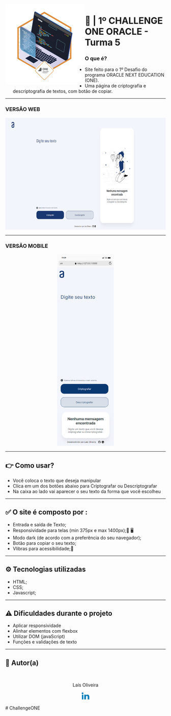 <h1 align="left">
<img align="left" height="250px" src="./assets/img/Badge_Challlenge.png" title="Badge do desafio concluído" />
  <br>🔐 | 1º CHALLENGE ONE ORACLE - Turma 5
</h1>
  <h3>O que é?</h3> 
  
  - Site feito para o 1º Desafio do programa ORACLE NEXT EDUCATION (ONE).
  - Uma página de criptografia e descriptografia de textos, com botão de copiar.


---

<h3 align="left">VERSÃO WEB</h3>
<p align="left">
  <img height="350px" src="./assets/img/webb.png" />
</p>

---

<h3>VERSÃO MOBILE</h3>

<p align="center">
  <img height="600px" src="./assets/img/mobilee.png" />
</p>

---

## 👉 Como usar?

<ul>
  <li> Você coloca o texto que deseja manipular</li>
  <li> Clica em um dos botões abaixo para Criptografar ou Descriptografar</li>
  <li> Na caixa ao lado vai aparecer o seu texto da forma que você escolheu</li>
</ul>

---

## ✅ O site é composto por :

<ul>
  <li> Entrada e saída de Texto;</li>
  <li> Responsividade para telas (min 375px e max 1400px);📱 🖥</li>
  <li> Modo dark (de acordo com a preferência do seu navegador);</li>
  <li> Botão para copiar o seu texto;</li>
  <li>Vlibras para acessibilidade;👐</li>
</ul>

---

## ⚙ Tecnologias utilizadas

- HTML;
- CSS;
- Javascript;

---

## ⚠ Dificuldades durante o projeto

- Aplicar responsividade
- Alinhar elementos com flexbox
- Utilizar DOM (javaScript)
- Funções e validações de texto

---

## 👩 Autor(a)<br>

<p align="center">
  <a href="https://github.com/laisfrr" target="_blank">
        <img src="./assets/img/avatar.jpg" width="100px;" alt=""/></a>
</p>
<p align="center" > Laís Oliveira </p>

<p align="center">
  <a href="https://www.linkedin.com/in/laisfrr/" target="_blank">
        <img src="./assets/img/readme_linkedin_icon.svg" width="24px;" alt=""/>  
  </a> 
</p>
# ChallengeONE
